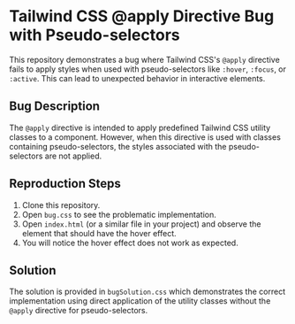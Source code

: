 # Tailwind CSS @apply Directive Bug with Pseudo-selectors

This repository demonstrates a bug where Tailwind CSS's `@apply` directive fails to apply styles when used with pseudo-selectors like `:hover`, `:focus`, or `:active`. This can lead to unexpected behavior in interactive elements.

## Bug Description
The `@apply` directive is intended to apply predefined Tailwind CSS utility classes to a component. However, when this directive is used with classes containing pseudo-selectors, the styles associated with the pseudo-selectors are not applied.

## Reproduction Steps
1. Clone this repository.
2. Open `bug.css` to see the problematic implementation.
3. Open `index.html` (or a similar file in your project) and observe the element that should have the hover effect.
4. You will notice the hover effect does not work as expected.

## Solution
The solution is provided in `bugSolution.css` which demonstrates the correct implementation using direct application of the utility classes without the `@apply` directive for pseudo-selectors. 